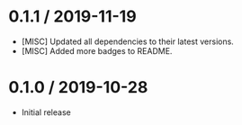0.1.1 / 2019-11-19
==================
* [MISC] Updated all dependencies to their latest versions.
* [MISC] Added more badges to README.

0.1.0 / 2019-10-28
==================
* Initial release